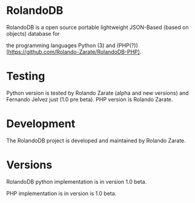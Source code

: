 # RolandoDB
RolandoDB is a open source portable lightweight JSON-Based (based on objects) database for 

the programming languages Python (3) and (PHP(?))[https://github.com/Rolando-Zarate/RolandoDB-PHP].

# Testing
Python version is tested by Rolando Zarate (alpha and new versions) and Fernando Jelvez just (1.0 pre beta).
PHP version is Rolando Zarate.

# Development
The RolandoDB project is developed and maintained
by Rolando Zarate.

# Versions
RolandoDB python implementation is in version 1.0 beta.

PHP implementation is in version is 1.0 beta.
